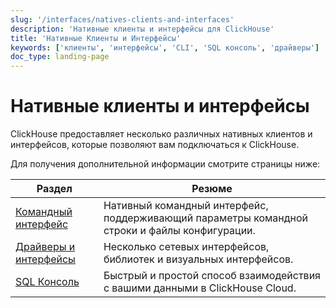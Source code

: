 ```yaml
---
slug: '/interfaces/natives-clients-and-interfaces'
description: 'Нативные клиенты и интерфейсы для ClickHouse'
title: 'Нативные Клиенты и Интерфейсы'
keywords: ['клиенты', 'интерфейсы', 'CLI', 'SQL консоль', 'драйверы']
doc_type: landing-page
---
```

# Нативные клиенты и интерфейсы

ClickHouse предоставляет несколько различных нативных клиентов и интерфейсов, которые позволяют вам подключаться к ClickHouse.

Для получения дополнительной информации смотрите страницы ниже:

| Раздел                                                      | Резюме                                                                              |
|------------------------------------------------------------|-------------------------------------------------------------------------------------|
| [Командный интерфейс](/interfaces/cli)               | Нативный командный интерфейс, поддерживающий параметры командной строки и файлы конфигурации. |
| [Драйверы и интерфейсы](/interfaces/overview)         | Несколько сетевых интерфейсов, библиотек и визуальных интерфейсов.                    |
| [SQL Консоль](/integrations/sql-clients/sql-console) | Быстрый и простой способ взаимодействия с вашими данными в ClickHouse Cloud.        |